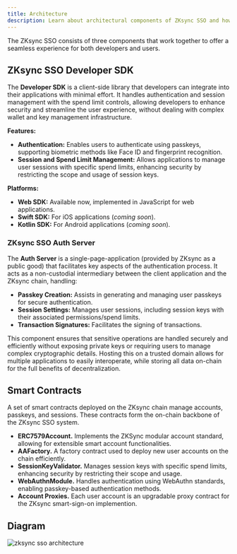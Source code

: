 ```yaml
---
title: Architecture
description: Learn about architectural components of ZKsync SSO and how they work together.
---
```


The ZKsync SSO consists of three components that work together to offer a seamless experience for both developers and users.

## ZKsync SSO Developer SDK

The **Developer SDK** is a client-side library that developers can integrate into their applications with minimal effort.
It handles authentication and session management with the spend limit controls,
allowing developers to enhance security and streamline the user experience, without dealing with complex wallet and key management infrastructure.

**Features:**

- **Authentication:** Enables users to authenticate using passkeys, supporting biometric methods like Face ID and fingerprint recognition.
- **Session and Spend Limit Management:** Allows applications to manage user sessions with specific spend limits,
enhancing security by restricting the scope and usage of session keys.

**Platforms:**

- **Web SDK:** Available now, implemented in JavaScript for web applications.
- **Swift SDK:** For iOS applications (*coming soon*).
- **Kotlin SDK:** For Android applications (*coming soon*).

### ZKsync SSO Auth Server

The **Auth Server** is a single-page-application
(provided by ZKsync as a public good)
that facilitates key aspects of the authentication process.
It acts as a non-custodial intermediary between the client application and the ZKsync chain, handling:

- **Passkey Creation:** Assists in generating and managing user passkeys for secure authentication.
- **Session Settings:** Manages user sessions, including session keys with their associated permissions/spend limits.
- **Transaction Signatures:** Facilitates the signing of transactions.

This component ensures that sensitive operations are handled securely and efficiently without exposing
private keys or requiring users to manage complex cryptographic details.
Hosting this on a trusted domain allows for multiple applications to easily interoperate, while storing all data
on-chain for the full benefits of decentralization.

## Smart Contracts

A set of smart contracts deployed on the ZKsync chain manage accounts, passkeys, and sessions.
These contracts form the on-chain backbone of the ZKsync SSO system.

- **ERC7579Account.** Implements the ZKSync modular account standard, allowing for extensible smart account functionalities.
- **AAFactory.** A factory contract used to deploy new user accounts on the chain efficiently.
- **SessionKeyValidator.** Manages session keys with specific spend limits, enhancing security by restricting their scope and usage.
- **WebAuthnModule.** Handles authentication using WebAuthn standards, enabling passkey-based authentication methods.
- **Account Proxies.** Each user account is an upgradable proxy contract for the ZKsync smart-sign-on implemention.

## Diagram

![zksync sso architecture](/images/zksync-sso/zksync-sso-architecture.png)
